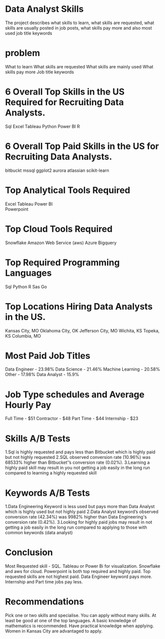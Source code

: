 # Data Analyst Skills
The project describes what skills to learn, what skills are requested, what skills are usually posted in job posts, what skills pay more and also most used job title keywords


# problem
What to learn
What skills are requested
What skills are mainly used
What skills pay more
Job title keywords

# 6 Overall Top Skills in the US Required for Recruiting Data Analysts.
Sql
Excel
Tableau
Python
Power BI
R

# 6 Overall Top Paid Skills in the US for Recruiting Data Analysts.
bitbuckt
mssql
ggplot2
aurora
atlassian
scikit-learn

# Top Analytical Tools Required
Excel
Tableau
Power BI		
Powerpoint

# Top Cloud Tools Required
Snowflake
Amazon Web Service (aws)
Azure
Bigquery

# Top Required Programming Languages
Sql
Python
R
Sas
Go

# Top Locations Hiring Data Analysts in the US.
Kansas City, MO
Oklahoma City, OK
Jefferson City, MO
Wichita, KS
Topeka, KS
Columbia, MO

# Most Paid Job Titles
Data Engineer - 23.98%
Data Science - 21.46%
Machine Learning - 20.58%
Other - 17.98%
Data Analyst - 15.9%

# Job Type schedules and Average Hourly Pay
Full Time - $51
Contractor - $48
Part Time - $44
Internship - $23

# Skills A/B Tests
1.Sql is highly requested and pays less than Bitbucket which is highly paid but not highly requested
2.SQL observed conversion rate (10.96%) was 68533% higher than Bitbucket’’s conversion rate (0.02%).
3.Learning a highly paid skill may result in you not getting a job easily in the long run compared to learning a highly requested skill

# Keywords A/B Tests
1.Data Engineering Keyword is less used but pays more than Data Analyst which is highly used but not highly paid
2.Data Analyst keyword’s observed conversion rate (42.34%) was 9982% higher than Data Engineering's conversion rate (0.42%).
3.Looking for highly paid jobs may result in not getting a job easily in the long run compared to applying to those with common keywords (data analyst)

# Conclusion
Most Requested skill - SQL.
Tableau or Power Bi for visualization.
Snowflake and aws for cloud.
Powerpoint is both top required and highly paid.
Top requested skills are not highest paid.
Data Engineer keyword pays more.
Internship and Part time jobs pay less.

# Recommendations
Pick one or two skills and specialise.
You can apply without many skills.
At least be good at one of the top languages.
A basic knowledge of mathematics is recommended. 
Have practical knowledge when applying.
Women in Kansas City are advantaged to apply.




